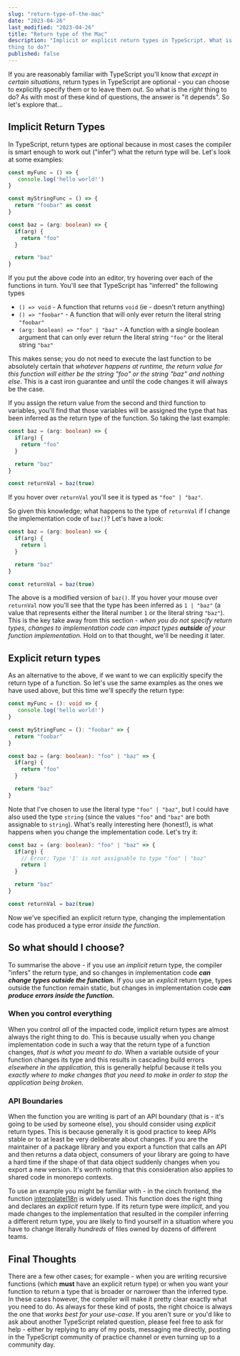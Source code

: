 ```yaml
---
slug: "return-type-of-the-mac"
date: "2023-04-26"
last_modified: "2023-04-26"
title: "Return type of the Mac"
description: "Implicit or explicit return types in TypeScript. What is the right
thing to do?"
published: false
---
```


If you are reasonably familiar with TypeScript you'll know that _except in certain situations_, return types in TypeScript are optional - you can choose to explicitly specify them or to leave them out. So what is the _right_ thing to do? As with most of these kind of questions, the answer is "it depends". So let's explore that...

## Implicit Return Types

In TypeScript, return types are optional because in most cases the compiler is smart enough to work out ("infer") what the return type will be. Let's look at some examples:

```TypeScript
const myFunc = () => {
   console.log('hello world!')
}

const myStringFunc = () => {
  return "foobar" as const
}

const baz = (arg: boolean) => {
  if(arg) {
    return "foo"
  }

  return "baz"
}
```

If you put the above code into an editor, try hovering over each of the functions in turn. You'll see that TypeScript has "inferred" the following types

- `() => void` - A function that returns `void` (ie - doesn't return anything)
- `() => "foobar"` - A function that will only ever return the literal string `"foobar"`
- `(arg: boolean) => "foo" | "baz"` - A function with a single boolean argument that can only ever return the literal string `"foo"` or the literal string `"baz"`

This makes sense; you do not need to execute the last function to be absolutely certain that _whatever happens at runtime, the return value for this function will either be the string "foo" or the string "baz" and nothing else_. This is a cast iron guarantee and until the code changes it will always be the case.

If you assign the return value from the second and third function to variables, you'll find that those variables will be assigned the type that has been inferred as the return type of the function. So taking the last example:

```TypeScript
const baz = (arg: boolean) => {
  if(arg) {
    return "foo"
  }

  return "baz"
}

const returnVal = baz(true)
```

If you hover over `returnVal` you'll see it is typed as `"foo" | "baz"`.

So given this knowledge; what happens to the type of `returnVal` if I change the implementation code of `baz()`? Let's have a look:

```TypeScript
const baz = (arg: boolean) => {
  if(arg) {
    return 1
  }

  return "baz"
}

const returnVal = baz(true)
```

The above is a modified version of `baz()`. If you hover your mouse over `returnVal` now you'll see that the type has been inferred as `1 | "baz"` (a value that represents either the literal number `1` or the literal string `"baz"`). This is the key take away from this section - _when you do not specify return types, changes to implementation code can impact types **outside** of your function implementation._ Hold on to that thought, we'll be needing it later.

## Explicit return types

As an alternative to the above, if we want to we can explicitly specify the return type of a function. So let's use the same examples as the ones we have used above, but this time we'll specify the return type:

```TypeScript
const myFunc = (): void => {
   console.log('hello world!')
}

const myStringFunc = (): "foobar" => {
  return "foobar"
}

const baz = (arg: boolean): "foo" | "baz" => {
  if(arg) {
    return "foo"
  }

  return "baz"
}
```

Note that I've chosen to use the literal type `"foo" | "baz"`, but I could have also used the type `string` (since the values `"foo"` and `"baz"` are both assignable to `string`). What's really interesting here (honest!), is what happens when you change the implementation code. Let's try it:

```TypeScript
const baz = (arg: boolean): "foo" | "baz" => {
  if(arg) {
    // Error: Type '1' is not assignable to type "foo" | "baz"
    return 1
  }

  return "baz"
}

const returnVal = baz(true)
```

Now we've specified an explicit return type, changing the implementation code has produced a type error _inside the function_.

## So what should I choose?

To summarise the above - if you use an _implicit_ return type, the compiler "infers" the return type, and so changes in implementation code **_can_ _change types outside the function._** If you use an _explicit_ return type, types outside the function remain static, but changes in implementation code **_can produce errors inside the function._**

### When you control everything

When you control _all_ of the impacted code, implicit return types are almost always the right thing to do. This is because usually when you change implementation code in such a way that the return type of a function changes, _that is what you meant to do_. When a variable outside of your function changes its type and this results in cascading build errors _elsewhere in the application,_ this is generally helpful because it tells you _exactly where to make changes that you need to make in order to stop the application being broken_.

### API Boundaries

When the function you are writing is part of an API boundary (that is - it's going to be used by someone else), you should consider using _explicit_ return types. This is because generally it is good practice to keep APIs stable or to at least be very deliberate about changes. If you are the maintainer of a package library and you export a function that calls an API and then returns a data object, consumers of your library are going to have a hard time if the shape of that data object suddenly changes when you export a new version. It's worth noting that this consideration also applies to shared code in monorepo contexts.

To use an example you might be familiar with - in the cinch frontend, the function [interpolateI18n](https://github.com/cinch-labs/cinch-nx/blob/26e96ae1922a34d4172c5ac9d54b9fc72544f14f/libs/shared/util/src/lib/interpolate-i18n.ts#L103-L108) is widely used. This function does the right thing and declares an _explicit_ return type. If its return type were _implicit_, and you made changes to the implementation that resulted in the compiler inferring a different return type, you are likely to find yourself in a situation where you have to change literally _hundreds_ of files owned by dozens of different teams.

## Final Thoughts

There are a few other cases; for example - when you are writing recursive functions (which **must** have an explicit return type) or when you want your function to return a type that is broader or narrower than the inferred type. In these cases however, the compiler will make it pretty clear exactly what you need to do. As always for these kind of posts, the right choice is always the one that _works best for your use-case_. If you aren't sure or you'd like to ask about another TypeScript related question, please feel free to ask for help - either by replying to any of my posts, messaging me directly, posting in the TypeScript community of practice channel or even turning up to a community day.
